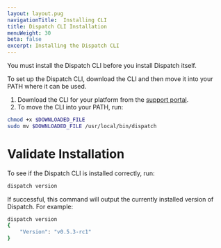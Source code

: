 ```yaml
---
layout: layout.pug
navigationTitle:  Installing CLI
title: Dispatch CLI Installation
menuWeight: 30
beta: false
excerpt: Installing the Dispatch CLI
---
```

You must install the Dispatch CLI before you install Dispatch itself. 

To set up the Dispatch CLI, download the CLI and then move it into your PATH where it can be used.

1. Download the CLI for your platform from the [support portal](https://support.d2iq.com/s/entitlement-based-product-downloads).
1. To move the CLI into your PATH, run:

  ```bash
  chmod +x $DOWNLOADED_FILE
  sudo mv $DOWNLOADED_FILE /usr/local/bin/dispatch
  ```

# Validate Installation

To see if the Dispatch CLI is installed correctly, run:

```bash
dispatch version
```

If successful, this command will output the currently installed version of Dispatch. For example:

```bash
dispatch version
{
    "Version": "v0.5.3-rc1"
}
```